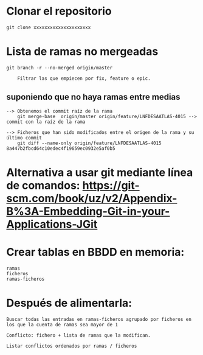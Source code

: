 # Clonar el repositorio

    git clone xxxxxxxxxxxxxxxxxxxxx

# Lista de ramas no mergeadas
    git branch -r --no-merged origin/master

        Filtrar las que empiecen por fix, feature o epic.

## suponiendo que no haya ramas entre medias
    --> Obtenemos el commit raíz de la rama
        git merge-base  origin/master origin/feature/LNFDESAATLAS-4015 --> commit con la raíz de la rama

    --> Ficheros que han sido modificados entre el origen de la rama y su último commit
        git diff --name-only origin/feature/LNFDESAATLAS-4015 8a447b2fbcd64c10edec4f19659ec0932e5af0b5 

# Alternativa a usar git mediante línea de comandos: https://git-scm.com/book/uz/v2/Appendix-B%3A-Embedding-Git-in-your-Applications-JGit

# Crear tablas en BBDD en memoria:
    ramas
    ficheros
    ramas-ficheros

# Después de alimentarla:
    Buscar todas las entradas en ramas-ficheros agrupado por ficheros en los que la cuenta de ramas sea mayor de 1

    Conflicto: fichero + lista de ramas que la modifican.
    
    Listar conflictos ordenados por ramas / ficheros
